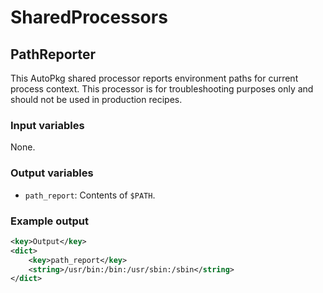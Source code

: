 # SharedProcessors

## PathReporter

This AutoPkg shared processor reports environment paths for current process context. This processor is for troubleshooting purposes only and should not be used in production recipes.

### Input variables

None.

### Output variables

- `path_report`: Contents of `$PATH`.

### Example output

```xml
<key>Output</key>
<dict>
    <key>path_report</key>
    <string>/usr/bin:/bin:/usr/sbin:/sbin</string>
</dict>
```
